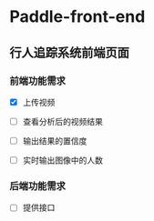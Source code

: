 # Paddle-front-end

## 行人追踪系统前端页面

### 前端功能需求
- [x] 上传视频
- [ ] 查看分析后的视频结果
- [ ] 输出结果的置信度
- [ ] 实时输出图像中的人数


### 后端功能需求
- [ ] 提供接口
